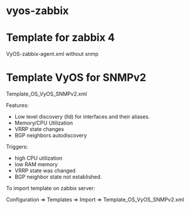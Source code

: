 # vyos-zabbix

# Template for zabbix 4
VyOS-zabbix-agent.xml without snmp

# Template VyOS for SNMPv2
Template_OS_VyOS_SNMPv2.xml

Features:

* Low level discovery (lld) for interfaces and their aliases.
* Memory/CPU Utilization
* VRRP state changes
* BGP neighbors autodiscovery


Triggers:
* high CPU utilization
* low RAM memory
* VRRP state was changed
* BGP neighbor state not established.

To import template on zabbix server:

Configuration => Templates => Import => Template_OS_VyOS_SNMPv2.xml
